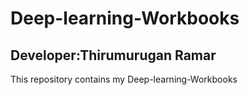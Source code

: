 # Deep-learning-Workbooks
## Developer:Thirumurugan Ramar

This repository contains my Deep-learning-Workbooks
